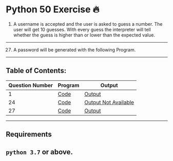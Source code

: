 # Python 50 Exercise :fire:
1) A username is accepted and the user is asked to guess a number. The user will get 10 guesses. With every guess the interpreter will tell whether the guess is higher than or lower than the expected value.
------------------------------------------------------
27) A password will be generated with the following Program.
------------------------------------------------------
## Table of Contents:
| Question Number | Program | Output
------------------|---------|-------
| 1 | [Code](practice1.py) | [Output](Images/1.png)
| 24 | [Code](practice24.py) | [Output Not Available]()
| 27 | [Code](practice27.py) | [Output](Images/27.png)
------------------------------------------------------
## Requirements
`python 3.7` or above.
------------------------------------------------------

